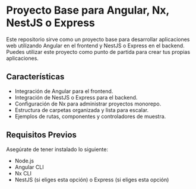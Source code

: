 # Proyecto Base para Angular, Nx, NestJS o Express

Este repositorio sirve como un proyecto base para desarrollar aplicaciones web utilizando Angular en el frontend y NestJS o Express en el backend. Puedes utilizar este proyecto como punto de partida para crear tus propias aplicaciones.

## Características

- Integración de Angular para el frontend.
- Integración de NestJS o Express para el backend.
- Configuración de Nx para administrar proyectos monorepo.
- Estructura de carpetas organizada y lista para escalar.
- Ejemplos de rutas, componentes y controladores de muestra.

## Requisitos Previos

Asegúrate de tener instalado lo siguiente:

- Node.js
- Angular CLI
- Nx CLI
- NestJS (si eliges esta opción) o Express (si eliges esta opción)
